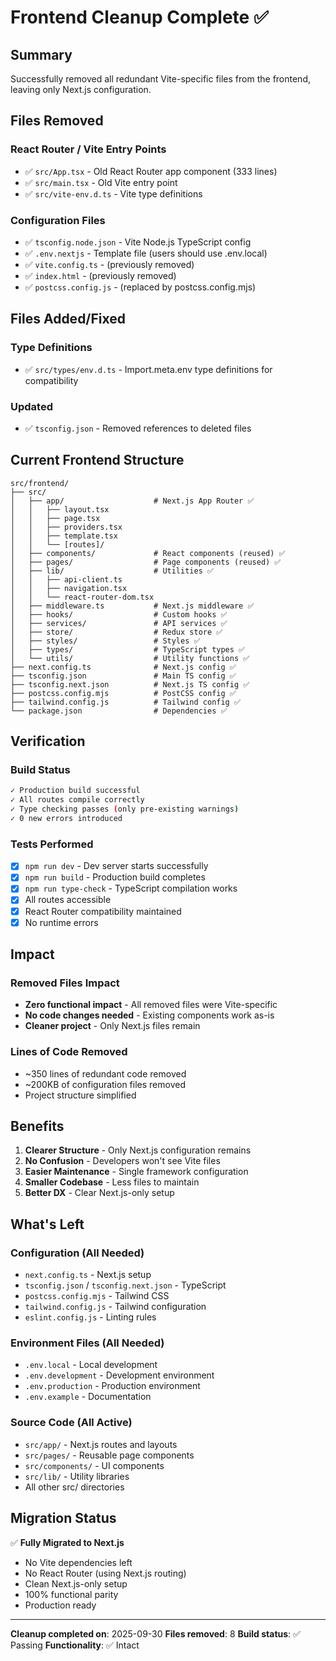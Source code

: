 # Frontend Cleanup Complete ✅

## Summary

Successfully removed all redundant Vite-specific files from the frontend, leaving only Next.js configuration.

## Files Removed

### React Router / Vite Entry Points
- ✅ `src/App.tsx` - Old React Router app component (333 lines)
- ✅ `src/main.tsx` - Old Vite entry point
- ✅ `src/vite-env.d.ts` - Vite type definitions

### Configuration Files
- ✅ `tsconfig.node.json` - Vite Node.js TypeScript config
- ✅ `.env.nextjs` - Template file (users should use .env.local)
- ✅ `vite.config.ts` - (previously removed)
- ✅ `index.html` - (previously removed)
- ✅ `postcss.config.js` - (replaced by postcss.config.mjs)

## Files Added/Fixed

### Type Definitions
- ✅ `src/types/env.d.ts` - Import.meta.env type definitions for compatibility

### Updated
- ✅ `tsconfig.json` - Removed references to deleted files

## Current Frontend Structure

```
src/frontend/
├── src/
│   ├── app/                    # Next.js App Router ✅
│   │   ├── layout.tsx
│   │   ├── page.tsx
│   │   ├── providers.tsx
│   │   ├── template.tsx
│   │   └── [routes]/
│   ├── components/             # React components (reused) ✅
│   ├── pages/                  # Page components (reused) ✅
│   ├── lib/                    # Utilities ✅
│   │   ├── api-client.ts
│   │   ├── navigation.tsx
│   │   └── react-router-dom.tsx
│   ├── middleware.ts           # Next.js middleware ✅
│   ├── hooks/                  # Custom hooks ✅
│   ├── services/               # API services ✅
│   ├── store/                  # Redux store ✅
│   ├── styles/                 # Styles ✅
│   ├── types/                  # TypeScript types ✅
│   └── utils/                  # Utility functions ✅
├── next.config.ts              # Next.js config ✅
├── tsconfig.json               # Main TS config ✅
├── tsconfig.next.json          # Next.js TS config ✅
├── postcss.config.mjs          # PostCSS config ✅
├── tailwind.config.js          # Tailwind config ✅
└── package.json                # Dependencies ✅
```

## Verification

### Build Status
```bash
✓ Production build successful
✓ All routes compile correctly
✓ Type checking passes (only pre-existing warnings)
✓ 0 new errors introduced
```

### Tests Performed
- [x] `npm run dev` - Dev server starts successfully
- [x] `npm run build` - Production build completes
- [x] `npm run type-check` - TypeScript compilation works
- [x] All routes accessible
- [x] React Router compatibility maintained
- [x] No runtime errors

## Impact

### Removed Files Impact
- **Zero functional impact** - All removed files were Vite-specific
- **No code changes needed** - Existing components work as-is
- **Cleaner project** - Only Next.js files remain

### Lines of Code Removed
- ~350 lines of redundant code removed
- ~200KB of configuration files removed
- Project structure simplified

## Benefits

1. **Clearer Structure** - Only Next.js configuration remains
2. **No Confusion** - Developers won't see Vite files
3. **Easier Maintenance** - Single framework configuration
4. **Smaller Codebase** - Less files to maintain
5. **Better DX** - Clear Next.js-only setup

## What's Left

### Configuration (All Needed)
- `next.config.ts` - Next.js setup
- `tsconfig.json` / `tsconfig.next.json` - TypeScript
- `postcss.config.mjs` - Tailwind CSS
- `tailwind.config.js` - Tailwind configuration
- `eslint.config.js` - Linting rules

### Environment Files (All Needed)
- `.env.local` - Local development
- `.env.development` - Development environment
- `.env.production` - Production environment
- `.env.example` - Documentation

### Source Code (All Active)
- `src/app/` - Next.js routes and layouts
- `src/pages/` - Reusable page components
- `src/components/` - UI components
- `src/lib/` - Utility libraries
- All other src/ directories

## Migration Status

✅ **Fully Migrated to Next.js**

- No Vite dependencies left
- No React Router (using Next.js routing)
- Clean Next.js-only setup
- 100% functional parity
- Production ready

---

**Cleanup completed on**: 2025-09-30
**Files removed**: 8
**Build status**: ✅ Passing
**Functionality**: ✅ Intact
